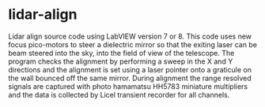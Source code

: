 # lidar-align
Lidar align source code using LabVIEW version 7 or 8. This code uses new focus pico-motors to steer a dielectric mirror
so that the exiting laser can be beam steered into the sky, into the field of view of the telescope. The program checks
the alignment by performing a sweep in the X and Y directions and the alignment is set using a laser pointer onto
a graticule on the wall bounced off the same mirror. During alignment the range resolved signals are captured with photo
hamamatsu HH5783 miniature multipliers and the data is collected by Licel transient recorder for all channels.
